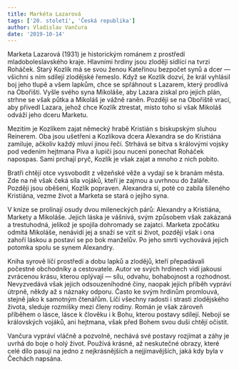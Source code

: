 ```yaml
---
title: Markéta Lazarová
tags: ['20. století', 'Česká republika']
author: Vladislav Vančura
date: '2019-10-14'
---
```


Marketa Lazarová (1931) je historickým románem z prostředí mladoboleslavského kraje. Hlavními hrdiny jsou zloději sídlící na tvrzi Roháček. Starý Kozlík má se svou ženou Kateřinou bezpočet synů a dcer — všichni s ním sdílejí zlodějské řemeslo. Když se Kozlík dozví, že král vyhlásil boj jeho tlupě a všem lapkům, chce se spřáhnout s Lazarem, který prodlívá na Obořišti. Vyšle svého syna Mikoláše, aby Lazara získal pro jejich plán, strhne se však půtka a Mikoláš je vážně raněn. Později se na Obořiště vrací, aby přivedl Lazara, jehož chce Kozlík ztrestat, místo toho si však Mikoláš odváží jeho dceru Marketu.

Mezitím je Kozlíkem zajat německý hrabě Kristián s biskupským sluhou Reinerem. Oba jsou ušetřeni a Kozlíkova dcera Alexandra se do Kristiána zamiluje, ačkoliv každý mluví jinou řečí. Strhává se bitva s královými vojsky pod vedením hejtmana Piva a lupiči jsou nuceni ponechat Roháček napospas. Sami prchají pryč, Kozlík je však zajat a mnoho z nich pobito.

Bratři chtějí otce vysvobodit z vězeňské věže a vydají se k branám města. Zde na ně však čeká síla vojáků, kteří je zajmou a uvrhnou do žaláře. Později jsou oběšeni, Kozlík popraven. Alexandra si, poté co zabila šíleného Kristiána, vezme život a Marketa se stará o jejího syna.

V knize se prolínají osudy dvou mileneckých párů: Alexandry a Kristiána, Markety a Mikoláše. Jejich láska je vášnivá, svým způsobem však zakázaná a trestuhodná, jelikož je spojila dohromady se zajatci. Marketa zpočátku odmítá Mikoláše, nenávidí jej a snaží se vzít si život, později však i ona zahoří láskou a postaví se po bok manželův. Po jeho smrti vychovává jejich potomka spolu se synem Alexandry.

Kniha syrově líčí prostředí a dobu lapků a zlodějů, kteří přepadávali počestné obchodníky a cestovatele. Autor ve svých hrdinech vidí jakousi zvrácenou krásu, kterou oplývají — sílu, odvahu, bohabojnost a rozhodnost. Nevyzvedává však jejich odsouzeníhodné činy, naopak jejich příběh vypráví útrpně, někdy až s náznaky odporu. Často ke svým hrdinům promlouvá, stejně jako k samotným čtenářům. Líčí všechny radosti i strasti zlodějského života, sleduje rozmíšky mezi členy rodiny. Román je však zároveň příběhem o lásce, lásce k člověku i k Bohu, kterou postavy sdílejí. Nebojí se královských vojáků, ani hejtmana, však před Bohem svou duši chtějí očistit.

Vančura vypráví vláčně a pozvolně, nechává své postavy rozjímat a záhy je uvrhá do boje o holý život. Používá krásné, až neskutečné obrazy, které celé dílo pasují na jedno z nejkrásnějších a nejjímavějších, jaká kdy byla v Čechách napsána.

